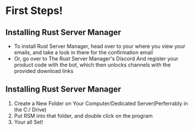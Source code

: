 # First Steps!
## Installing Rust Server Manager
- To install Rust Server Manager, head over to your where you view your emails, and take a look in there for the confirmation email
- Or, go over to The Rust Server Manager's Discord <!--[<img src="https://cdn.discordapp.com/icons/473921792759562261/1dd1cf554109faf5423e62bdda4ea187.png" width="23" height="23">](https://discord.gg/Gmtm8Bqgqv)--> And register your product code with the bot, which then unlocks channels with the provided download links

## Installing Rust Server Manager

1. Create a New Folder on Your Computer/Dedicated Server(Perferrably in the C:/ Drive) 
2. Put RSM into that folder, and double click on the program
3. Your all Set!


